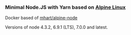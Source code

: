 ### Minimal Node.JS with Yarn based on [Alpine Linux](http://alpinelinux.com)
Docker based of [mhart/alpine-node](https://github.com/mhart/alpine-node)

Versions of node 4.3.2, 6.9.1 (LTS), 7.0.0 and latest.
